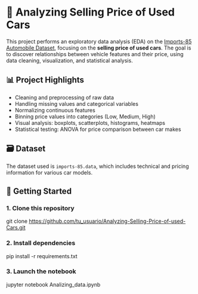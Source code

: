 # 🚗 Analyzing Selling Price of Used Cars

This project performs an exploratory data analysis (EDA) on the [Imports-85 Automobile Dataset](https://archive.ics.uci.edu/ml/datasets/automobile), focusing on the **selling price of used cars**. The goal is to discover relationships between vehicle features and their price, using data cleaning, visualization, and statistical analysis.

## 📊 Project Highlights

- Cleaning and preprocessing of raw data  
- Handling missing values and categorical variables  
- Normalizing continuous features  
- Binning price values into categories (Low, Medium, High)  
- Visual analysis: boxplots, scatterplots, histograms, heatmaps  
- Statistical testing: ANOVA for price comparison between car makes

## 🗃 Dataset

The dataset used is `imports-85.data`, which includes technical and pricing information for various car models.

## 🚀 Getting Started

### 1. Clone this repository

git clone https://github.com/tu_usuario/Analyzing-Selling-Price-of-used-Cars.git

### 2. Install dependencies

pip install -r requirements.txt

### 3. Launch the notebook

jupyter notebook Analizing_data.ipynb
